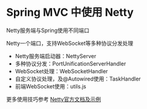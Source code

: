 # Spring MVC 中使用 Netty

Netty服务端与Spring使用不同端口

Netty一个端口，支持WebSocket等多种协议分发处理

- Netty服务端启动器：NettyServer
- 多种协议分发：PortUnificationServerHandler
- WebSocket处理：WebSocketHandler
- 自定义协议处理，及@Autowired使用：TaskHandler
- 前端WebSocket使用：utils.js

更多使用技巧参考 [Netty官方文档及示例](https://netty.io/wiki/index.html)

